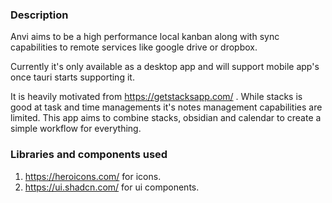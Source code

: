 ### Description

Anvi aims to be a high performance local kanban along with sync capabilities to remote services like google drive or dropbox.

Currently it's only available as a desktop app and will support mobile app's once tauri starts supporting it.

It is heavily motivated from https://getstacksapp.com/ . While stacks is good at task and time managements it's notes management capabilities are limited. This app aims to combine stacks, obsidian and calendar to create a simple workflow for everything.

### Libraries and components used

1. https://heroicons.com/ for icons.
2. https://ui.shadcn.com/ for ui components.
